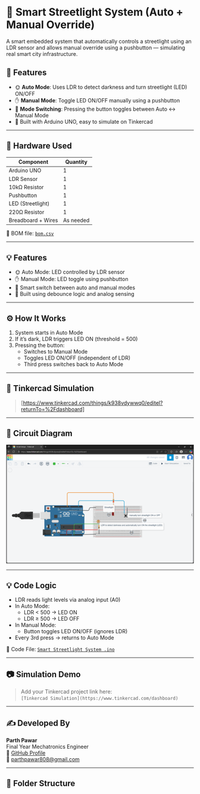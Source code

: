 # 🌃 Smart Streetlight System (Auto + Manual Override)

A smart embedded system that automatically controls a streetlight using an LDR sensor and allows manual override using a pushbutton — simulating real smart city infrastructure.

## 🚀 Features

- 🌞 **Auto Mode**: Uses LDR to detect darkness and turn streetlight (LED) ON/OFF
- ✋ **Manual Mode**: Toggle LED ON/OFF manually using a pushbutton
- 🔁 **Mode Switching**: Pressing the button toggles between Auto ↔ Manual Mode
- 🔧 Built with Arduino UNO, easy to simulate on Tinkercad

---

## 🔧 Hardware Used

| Component            | Quantity |
|---------------------|----------|
| Arduino UNO         | 1        |
| LDR Sensor          | 1        |
| 10kΩ Resistor       | 1        |
| Pushbutton          | 1        |
| LED (Streetlight)   | 1        |
| 220Ω Resistor       | 1        |
| Breadboard + Wires  | As needed |

📁 BOM file: [`bom.csv`](./bom.csv)

---

## 💡 Features

- 🌞 Auto Mode: LED controlled by LDR sensor
- ✋ Manual Mode: LED toggle using pushbutton
- 🔁 Smart switch between auto and manual modes
- 🧠 Built using debounce logic and analog sensing

---

## ⚙️ How It Works

1. System starts in Auto Mode
2. If it’s dark, LDR triggers LED ON (threshold = 500)
3. Pressing the button:
   - Switches to Manual Mode
   - Toggles LED ON/OFF (independent of LDR)
   - Third press switches back to Auto Mode

---

## 🧪 Tinkercad Simulation

> [https://www.tinkercad.com/things/k938vdywwq0/editel?returnTo=%2Fdashboard]

---


## 🔌 Circuit Diagram

![Streetlight Circuit](strightlight_cricuit.png)

---

## 💡 Code Logic

- LDR reads light levels via analog input (A0)
- In Auto Mode:  
  - LDR < 500 → LED ON  
  - LDR ≥ 500 → LED OFF
- In Manual Mode:  
  - Button toggles LED ON/OFF (ignores LDR)
- Every 3rd press → returns to Auto Mode

📄 Code File: [`Smart Streetlight System .ino`](./Smart%20Streetlight%20System%20.ino)

---

## 📷 Simulation Demo

> Add your Tinkercad project link here:  
> `[Tinkercad Simulation](https://www.tinkercad.com/dashboard)`

---

## ✍️ Developed By

**Parth Pawar**  
Final Year Mechatronics Engineer  
🔗 [GitHub Profile](https://github.com/Parth-558)  
📧 parthpawar808@gmail.com

---

## 📁 Folder Structure

